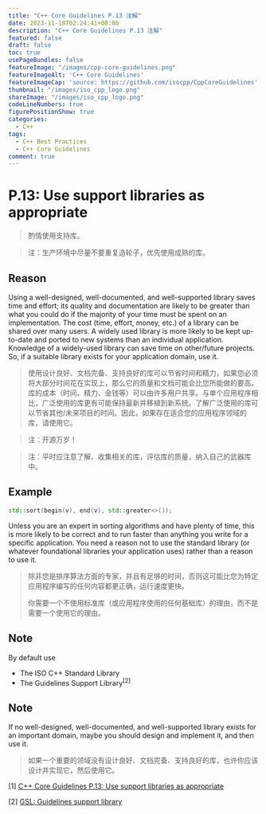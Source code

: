 ```yaml
---
title: "C++ Core Guidelines P.13 注解"
date: 2023-11-18T02:24:41+08:00
description: "C++ Core Guidelines P.13 注解"
featured: false
draft: false
toc: true
usePageBundles: false
featureImage: "/images/cpp-core-guidelines.png"
featureImageAlt: 'C++ Core Guidelines'
featureImageCap: 'source: https://github.com/isocpp/CppCoreGuidelines'
thumbnail: "/images/iso_cpp_logo.png"
shareImage: "/images/iso_cpp_logo.png"
codeLineNumbers: true
figurePositionShow: true
categories:
  - C++
tags:
  - C++ Best Practices
  - C++ Core Guidelines
comment: true
---
```


# P.13: Use support libraries as appropriate

>酌情使用支持库。

> 注：生产环境中尽量不要重复造轮子，优先使用成熟的库。

## Reason

Using a well-designed, well-documented, and well-supported library saves time and effort; its quality and documentation are likely to be greater than what you could do if the majority of your time must be spent on an implementation. The cost (time, effort, money, etc.) of a library can be shared over many users. A widely used library is more likely to be kept up-to-date and ported to new systems than an individual application. Knowledge of a widely-used library can save time on other/future projects. So, if a suitable library exists for your application domain, use it.

> 使用设计良好、文档完备、支持良好的库可以节省时间和精力，如果您必须将大部分时间花在实现上，那么它的质量和文档可能会比您所能做的要高。库的成本（时间、精力、金钱等）可以由许多用户共享。与单个应用程序相比，广泛使用的库更有可能保持最新并移植到新系统。了解广泛使用的库可以节省其他/未来项目的时间。因此，如果存在适合您的应用程序领域的库，请使用它。

> 注：开源万岁！

> 注：平时应注意了解、收集相关的库，评估库的质量，纳入自己的武器库中。

## Example

```c++
std::sort(begin(v), end(v), std::greater<>());
```

Unless you are an expert in sorting algorithms and have plenty of time, this is more likely to be correct and to run faster than anything you write for a specific application. You need a reason not to use the standard library (or whatever foundational libraries your application uses) rather than a reason to use it.

> 除非您是排序算法方面的专家，并且有足够的时间，否则这可能比您为特定应用程序编写的任何内容都更正确，运行速度更快。
>
> 你需要一个不使用标准库（或应用程序使用的任何基础库）的理由，而不是需要一个使用它的理由。

## Note

By default use

- The ISO C++ Standard Library
- The Guidelines Support Library<sup>[2]</sup>

## Note

If no well-designed, well-documented, and well-supported library exists for an important domain, maybe you should design and implement it, and then use it.

> 如果一个重要的领域没有设计良好、文档完备、支持良好的库，也许你应该设计并实现它，然后使用它。

[1] [C++ Core Guidelines P.13: Use support libraries as appropriate](https://isocpp.github.io/CppCoreGuidelines/CppCoreGuidelines#p13-use-support-libraries-as-appropriate)

[2] [GSL: Guidelines support library](https://isocpp.github.io/CppCoreGuidelines/CppCoreGuidelines#gsl-guidelines-support-library)
